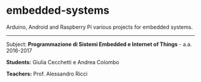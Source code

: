 # embedded-systems

Arduino, Android and Raspberry Pi various projects for embedded systems.

<hr>

Subject: <strong>Programmazione di Sistemi Embedded e Internet of Things</strong> - a.a. 2016-2017

<strong>Students:</strong> Giulia Cecchetti e Andrea Colombo

<strong>Teachers:</strong> Prof. Alessandro Ricci
